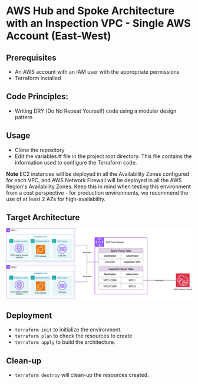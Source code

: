 # AWS Hub and Spoke Architecture with an Inspection VPC - Single AWS Account (East-West)

## Prerequisites
* An AWS account with an IAM user with the appropriate permissions
* Terraform installed

## Code Principles:
* Writing DRY (Do No Repeat Yourself) code using a modular design pattern

## Usage
* Clone the repository
* Edit the variables.tf file in the project root directory. This file contains the information used to configure the Terraform code.

**Note** EC2 instances will be deployed in all the Availability Zones configured for each VPC, and AWS Network Firewall will be deployed in all the AWS Region's Availability Zones. Keep this in mind when testing this environment from a cost perspective - for production environments, we recommend the use of at least 2 AZs for high-availability.

## Target Architecture

![Architecture diagram](../../images/single_account_eastwest.png)

## Deployment

* `terraform init` to initialize the environment.
* `terraform plan` to check the resources to create
* `terraform apply` to build the architecture.

## Clean-up

* `terraform destroy` will clean-up the resources created.